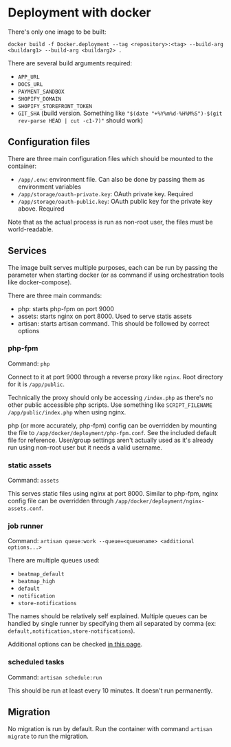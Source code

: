 # Deployment with docker

There's only one image to be built:

    docker build -f Docker.deployment --tag <repository>:<tag> --build-arg <buildarg1> --build-arg <buildarg2> .

There are several build arguments required:

- `APP_URL`
- `DOCS_URL`
- `PAYMENT_SANDBOX`
- `SHOPIFY_DOMAIN`
- `SHOPIFY_STOREFRONT_TOKEN`
- `GIT_SHA` (build version. Something like `"$(date "+%Y%m%d-%H%M%S")-$(git rev-parse HEAD | cut -c1-7)"` should work)

## Configuration files

There are three main configuration files which should be mounted to the container:

- `/app/.env`: environment file. Can also be done by passing them as environment variables
- `/app/storage/oauth-private.key`: OAuth private key. Required
- `/app/storage/oauth-public.key`: OAuth public key for the private key above. Required

Note that as the actual process is run as non-root user, the files must be world-readable.

## Services

The image built serves multiple purposes, each can be run by passing the parameter when starting docker (or as command if using orchestration tools like docker-compose).

There are three main commands:

- php: starts php-fpm on port 9000
- assets: starts nginx on port 8000. Used to serve statis assets
- artisan: starts artisan command. This should be followed by correct options

### php-fpm

Command: `php`

Connect to it at port 9000 through a reverse proxy like `nginx`. Root directory for it is `/app/public`.

Technically the proxy should only be accessing `/index.php` as there's no other public accessible php scripts.
Use something like `SCRIPT_FILENAME /app/public/index.php` when using nginx.

php (or more accurately, php-fpm) config can be overridden by mounting the file to `/app/docker/deployment/php-fpm.conf`. See the included default file for reference. User/group settings aren't actually used as it's already run using non-root user but it needs a valid username.

### static assets

Command: `assets`

This serves static files using nginx at port 8000. Similar to php-fpm, nginx config file can be overridden through `/app/docker/deployment/nginx-assets.conf`.

### job runner

Command: `artisan queue:work --queue=<queuename> <additional options...>`

There are multiple queues used:

- `beatmap_default`
- `beatmap_high`
- `default`
- `notification`
- `store-notifications`

The names should be relatively self explained. Multiple queues can be handled by single runner by specifying them all separated by comma (ex: `default,notification,store-notifications`).

Additional options can be checked [in this page](https://laravel.com/docs/6.x/queues).

### scheduled tasks

Command: `artisan schedule:run`

This should be run at least every 10 minutes. It doesn't run permanently.

## Migration

No migration is run by default. Run the container with command `artisan migrate` to run the migration.
